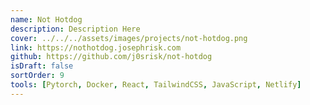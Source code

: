 ```yaml
---
name: Not Hotdog
description: Description Here
cover: ../../../assets/images/projects/not-hotdog.png
link: https://nothotdog.josephrisk.com
github: https://github.com/j0srisk/not-hotdog
isDraft: false
sortOrder: 9
tools: [Pytorch, Docker, React, TailwindCSS, JavaScript, Netlify]
---
```

